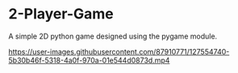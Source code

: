 
# 2-Player-Game
A simple 2D python game designed using the pygame module.


https://user-images.githubusercontent.com/87910771/127554740-5b30b46f-5318-4a0f-970a-01e544d0873d.mp4

